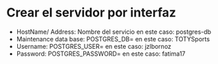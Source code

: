 # Crear el servidor por interfaz 

- HostName/ Address: Nombre del servicio en este caso: postgres-db
- Maintenance data base: POSTGRES_DB= en este caso: TOTYSports
- Username: POSTGRES_USER= en este caso: jzlbornoz
- Password: POSTGRES_PASSWORD= en este caso: fatima17
